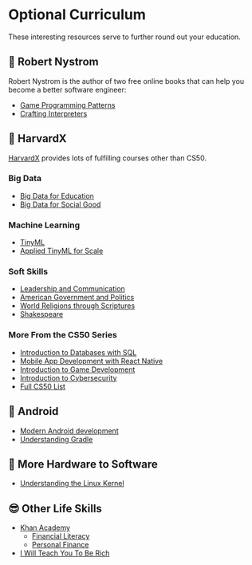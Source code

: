 # Optional Curriculum

These interesting resources serve to further round out your education.

## 🤔 Robert Nystrom

Robert Nystrom is the author of two free online books that can help you become a better software engineer:

- [Game Programming Patterns](https://gameprogrammingpatterns.com/)
- [Crafting Interpreters](https://craftinginterpreters.com/)

## 🤔 HarvardX

[HarvardX](https://www.edx.org/school/harvardx) provides lots of fulfilling courses other than CS50.

### Big Data

- [Big Data for Education](https://www.edx.org/professional-certificate/harvardx-big-data-for-education)
- [Big Data for Social Good](https://www.edx.org/professional-certificate/harvardx-big-data-for-social-good)

### Machine Learning

- [TinyML](https://www.edx.org/professional-certificate/harvardx-tiny-machine-learning)
- [Applied TinyML for Scale](https://www.edx.org/professional-certificate/harvardx-applied-tiny-machine-learning-tinyml-for-scale)

### Soft Skills

- [Leadership and Communication](https://www.edx.org/professional-certificate/harvardx-leadership-and-communication)
- [American Government and Politics](https://www.edx.org/xseries/harvardx-us-government)
- [World Religions through Scriptures](https://www.edx.org/xseries/harvardx-world-religions-through-scriptures)
- [Shakespeare](https://www.edx.org/xseries/harvardx-shakespeares-life-work-and-characters)

### More From the CS50 Series

- [Introduction to Databases with SQL](https://www.edx.org/course/cs50s-introduction-to-databases-with-sql)
- [Mobile App Development with React Native](https://www.edx.org/course/cs50s-mobile-app-development-with-react-native)
- [Introduction to Game Development](https://www.edx.org/course/cs50s-introduction-to-game-development)
- [Introduction to Cybersecurity](https://www.edx.org/course/cs50s-introduction-to-cybersecurity)
- [Full CS50 List](https://www.edx.org/cs50)

## 🤔 Android

- [Modern Android development](https://developer.android.com/modern-android-development)
- [Understanding Gradle](https://github.com/jjohannes/understanding-gradle)

## 🤬 More Hardware to Software

- [Understanding the Linux Kernel](https://www.amazon.com/Understanding-Linux-Kernel-Third-Daniel/dp/0596005652/)

## 😎 Other Life Skills

- [Khan Academy](https://www.khanacademy.org/college-careers-more)
    - [Financial Literacy](https://www.khanacademy.org/college-careers-more/financial-literacy)
    - [Personal Finance](https://www.khanacademy.org/college-careers-more/personal-finance)
- [I Will Teach You To Be Rich](https://www.iwillteachyoutoberich.com/books/)
